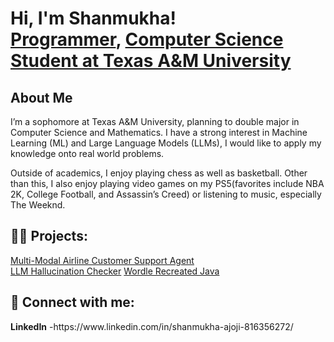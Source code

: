 <h1>Hi, I'm Shanmukha! <br/><a href="https://github.com/shanmukhaajoji">Programmer</a>, <a href="https://www.linkedin.com/in/shanmukha-ajoji-816356272/">Computer Science Student at Texas A&M University</a> </h1>

<h2>About Me</h2> <p> I’m a sophomore at Texas A&M University, planning to double major in Computer Science and Mathematics. I have a strong interest in Machine Learning (ML) and Large Language Models (LLMs), I would like to apply my knowledge onto real world problems. </p> <p> Outside of academics, I enjoy playing chess as well as basketball. Other than this, I also enjoy playing video games on my PS5(favorites include NBA 2K, College Football, and Assassin’s Creed) or listening to music, especially The Weeknd. </p>

<h2>👨‍💻 Projects:</h2>
<a href="https://github.com/shanmukhaajoji/Chatbot" target="_blank">Multi-Modal Airline Customer Support Agent</a><br>
<a href="https://github.com/shanmukhaajoji/llm-hallucination-checker" target="_blank">LLM Hallucination Checker</a>
<a href="https://github.com/shanmukhaajoji/Wordle" target="_blank">Wordle Recreated Java</a>





<h2> 🤳 Connect with me:</h2>
<b>LinkedIn</b>
-https://www.linkedin.com/in/shanmukha-ajoji-816356272/

<!--
**joshmadakor1/joshmadakor1** is a ✨ _special_ ✨ repository because its `README.md` (this file) appears on your GitHub profile.

Here are some ideas to get you started:

- 🔭 I’m currently working on ...
- 🌱 I’m currently learning ...
- 👯 I’m looking to collaborate on ...
- 🤔 I’m looking for help with ...
- 💬 Ask me about ...
- 📫 How to reach me: ...
- 😄 Pronouns: ...
- ⚡ Fun fact: ...
-->
